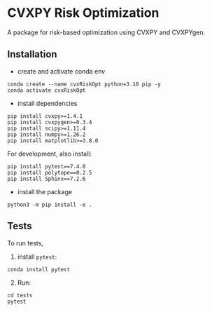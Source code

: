 # CVXPY Risk Optimization

A package for risk-based optimization using CVXPY and CVXPYgen.

## Installation

- create and activate conda env 
```
conda create --name cvxRiskOpt python=3.10 pip -y
conda activate cvxRiskOpt
```
- install dependencies
```
pip install cvxpy>=1.4.1
pip install cvxpygen>=0.3.4
pip install scipy>=1.11.4
pip install numpy>=1.26.2
pip install matplotlib>=3.8.0
```
For development, also install:
```
pip install pytest==7.4.0
pip install polytope==0.2.5
pip install Sphinx==7.2.6
```
- install the package
```
python3 -m pip install -e .
```



## Tests
To run tests, 
1. install `pytest`:
```commandline
conda install pytest
```
2. Run:
```commandline
cd tests
pytest
```

